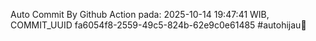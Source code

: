 Auto Commit By Github Action pada: 2025-10-14 19:47:41 WIB, COMMIT_UUID fa6054f8-2559-49c5-824b-62e9c0e61485 #autohijau🗿
